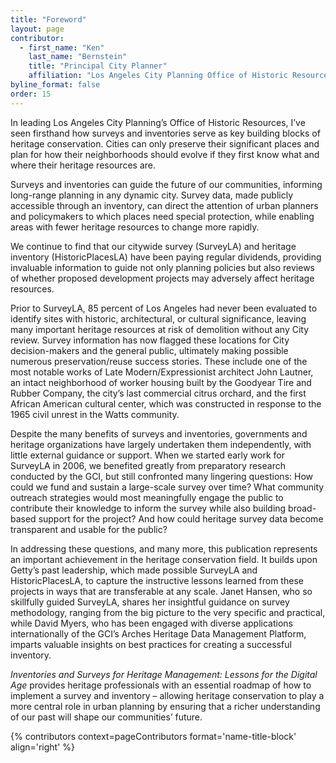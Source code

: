 ```yaml
---
title: "Foreword"
layout: page
contributor:
  - first_name: "Ken" 
    last_name: "Bernstein"
    title: "Principal City Planner"
    affiliation: "Los Angeles City Planning Office of Historic Resources"
byline_format: false
order: 15
---
```


In leading Los Angeles City Planning’s Office of Historic Resources, I’ve seen firsthand how surveys and inventories serve as key building blocks of heritage conservation. Cities can only preserve their significant places and plan for how their neighborhoods should evolve if they first know what and where their heritage resources are.

Surveys and inventories can guide the future of our communities, informing long-range planning in any dynamic city. Survey data, made publicly accessible through an inventory, can direct the attention of urban planners and policymakers to which places need special protection, while enabling areas with fewer heritage resources to change more rapidly.

We continue to find that our citywide survey (SurveyLA) and heritage inventory (HistoricPlacesLA) have been paying regular dividends, providing invaluable information to guide not only planning policies but also reviews of whether proposed development projects may adversely affect heritage resources.

Prior to SurveyLA, 85 percent of Los Angeles had never been evaluated to identify sites with historic, architectural, or cultural significance, leaving many important heritage resources at risk of demolition without any City review. Survey information has now flagged these locations for City decision-makers and the general public, ultimately making possible numerous preservation/reuse success stories. These include one of the most notable works of Late Modern/Expressionist architect John Lautner, an intact neighborhood of worker housing built by the Goodyear Tire and Rubber Company, the city’s last commercial citrus orchard, and the first African American cultural center, which was constructed in response to the 1965 civil unrest in the Watts community.

Despite the many benefits of surveys and inventories, governments and heritage organizations have largely undertaken them independently, with little external guidance or support. When we started early work for SurveyLA in 2006, we benefited greatly from preparatory research conducted by the GCI, but still confronted many lingering questions: How could we fund and sustain a large-scale survey over time? What community outreach strategies would most meaningfully engage the public to contribute their knowledge to inform the survey while also building broad-based support for the project? And how could heritage survey data become transparent and usable for the public?

In addressing these questions, and many more, this publication represents an important achievement in the heritage conservation field. It builds upon Getty’s past leadership, which made possible SurveyLA and HistoricPlacesLA, to capture the instructive lessons learned from these projects in ways that are transferable at any scale. Janet Hansen, who so skillfully guided SurveyLA, shares her insightful guidance on survey methodology, ranging from the big picture to the very specific and practical, while David Myers, who has been engaged with diverse applications internationally of the GCI’s Arches Heritage Data Management Platform, imparts valuable insights on best practices for creating a successful inventory.

*Inventories and Surveys for Heritage Management: Lessons for the Digital Age* provides heritage professionals with an essential roadmap of how to implement a survey and inventory – allowing heritage conservation to play a more central role in urban planning by ensuring that a richer understanding of our past will shape our communities’ future.

{% contributors context=pageContributors format='name-title-block' align='right' %}
